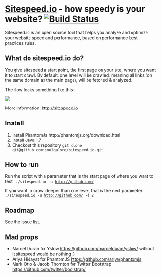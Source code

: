 <a href="http://sitespeed.io" target="_blank">Sitespeed.io</a> - how speedy is your website? [![Build Status](https://secure.travis-ci.org/soulgalore/sitespeed.io.png?branch=master)](http://travis-ci.org/soulgalore/sitespeed.io)
=============

Sitespeed.io is an open source tool that helps you analyze and optimize your website speed and performance, based on performance best practices rules.

What do sitespeed.io do?   
-------
You give sitespeed a start point, the first page on your site, where you want it to start crawl. By default, one level will be crawled, meaning all links (on the same domain as the main page), will be fetched & analyzed. 

The flow looks something like this:

<img src="http://sitespeed.io/img/sitespeed.io-1.2-workflow.png">

More information: <a href="http://sitespeed.io">http://sitespeed.io</a>

Install
-------
<ol>
<li>Install PhantomJs http://phantomjs.org/download.html</li>
<li>Install Java 1.7</li>
<li>Checkout this repository <code>git clone git@github.com:soulgalore/sitespeed.io.git</code></li>
</ol>

How to run
-------
Run the script with a parameter that is the start page of where you want to test
<code>
./sitespeed.io -u http://github.com/
</code>

If you want to crawl deeper than one level, that is the next parameter.
<code>
./sitespeed.io -u http://github.com/ -d 2
</code>

Roadmap
-------
See the issue list.


Mad props
-------
* Marcel Duran for Yslow https://github.com/marcelduran/yslow/  without it sitespeed would be nothing :)
* Ariya Hidayat for PhantomJS https://github.com/ariya/phantomjs
* Mark Otto & Jacob Thornton for Twitter Bootstrap https://github.com/twitter/bootstrap/